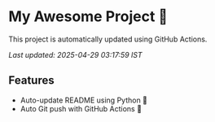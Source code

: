 # My Awesome Project 🚀

This project is automatically updated using GitHub Actions.

_Last updated: 2025-04-29 03:17:59 IST_

## Features
- Auto-update README using Python 🐍
- Auto Git push with GitHub Actions 🤖
